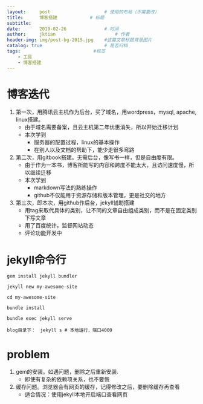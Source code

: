 ```yaml
---
layout:     post   				    # 使用的布局（不需要改）
title:      博客搭建			# 标题 
subtitle:  　
date:       2019-02-26 				# 时间
author:     jktian 						# 作者
header-img: img/post-bg-2015.jpg 	#这篇文章标题背景图片
catalog: true 						# 是否归档
tags:							#标签
    - 工具
    - 博客搭建
---
```



# 博客迭代

1. 第一次，用腾讯云主机作为后台，买了域名，用wordpress，mysql, apache, linux搭建。
	- 由于域名需要备案，且云主机第二年优惠消失，所以开始迁移计划
	- 本次学到
		- 服务器的配置过程，linux的基本操作
		- 在别人以及文档的帮助下，能少走很多弯路
2. 第二次，用gitbook搭建。无需后台，像写书一样，但是自由度有限。
	- 由于作为一本书，博客所能写的内容和跨度不能太大，且访问速度慢，所以继续迁移
	- 本次学到
		- markdown写法的熟练操作
		- github不仅能用于资源存储和版本管理，更是社交的地方
3. 第三次，即本次，用github作后台，jekyll辅助搭建
	- 用tag来取代具体的类别，让不同的文章自由组成类别，而不是在固定类别下写文章
	- 用了百度统计，监督网站动态
	- 评论功能开发中


# jekyll命令行

    gem install jekyll bundler
    
    jekyll new my-awesome-site
    
    cd my-awesome-site
    
    bundle install
    
    bundle exec jekyll serve
    
    blog目录下：　jekyll s # 本地运行，端口4000


# problem
1. gem的安装。如遇问题，删除之后重新安装.
	- 即使有复杂的依赖项关系，也不要慌
2. 缓存问题。浏览器会有网页的缓存，记得修改之后，要删除缓存再查看
	- 适合情况：使用jekyll本地开启端口查看网页


